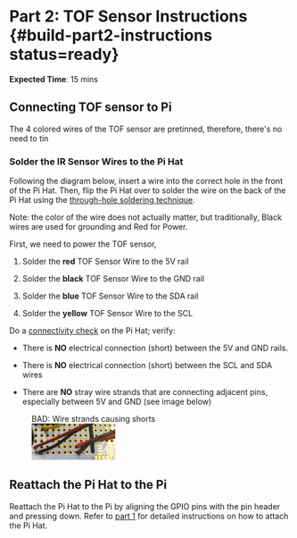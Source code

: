 # Part 2: TOF Sensor Instructions {#build-part2-instructions status=ready}

**Expected Time**: 15 mins

## Connecting TOF sensor to Pi

The 4 colored wires of the TOF sensor are pretinned, therefore, there's no need to tin

### Solder the IR Sensor Wires to the Pi Hat

Following the diagram below, insert a wire into the correct hole in the front of the Pi Hat. Then, flip the Pi Hat over to solder the wire on the back of the Pi Hat using the [through-hole soldering technique](#prereq-solder-through-hole).

Note: the color of the wire does not actually matter, but traditionally, Black wires are used for grounding and Red for Power.

First, we need to power the TOF sensor,

1. Solder the **red** TOF Sensor Wire to the 5V rail

2. Solder the **black** TOF Sensor Wire to the GND rail

3. Solder the **blue** TOF Sensor Wire to the SDA rail

4. Solder the **yellow** TOF Sensor Wire to the SCL

<!--
<figure>
   <figcaption>TOF sensor wires soldered to Pi Hat</figcaption>
   <img style='width:300px' src=""/>
</figure>
-->

<div class='check' markdown="1">

Do a [connectivity check](https://docs.duckietown.org/daffy/opmanual_sky/out/build_multimeter.html) on the Pi Hat; verify:

- There is **NO** electrical connection (short) between the 5V and GND rails.

- There is **NO** electrical connection (short) between the SCL and SDA wires

- There are **NO** stray wire strands that are connecting adjacent pins, especially between 5V and GND (see image below)

</div>

<figure>
   <figcaption>BAD: Wire strands causing shorts</figcaption>
   <img style='width:150px' src="photos/pi-hat-soldered-bad.jpg"/>
</figure>


## Reattach the Pi Hat to the Pi

Reattach the Pi Hat to the Pi by aligning the GPIO pins with the pin header and pressing down. Refer to [part 1](#build-part1-attach-pihat) for detailed instructions on how to attach the Pi Hat.
